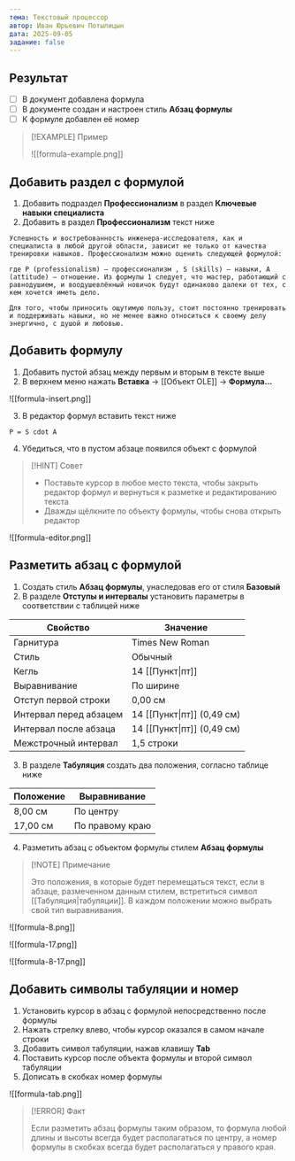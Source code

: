 ```yaml
---
тема: Текстовый процессор
автор: Иван Юрьевич Потылицын
дата: 2025-09-05
задание: false
---
```


## Результат

- [ ] В документ добавлена формула
- [ ] В документе создан и настроен стиль **Абзац формулы**
- [ ] К формуле добавлен её номер

> [!EXAMPLE] Пример
> 
> ![[formula-example.png]]

## Добавить раздел с формулой

1. Добавить подраздел **Профессионализм** в раздел **Ключевые навыки специалиста**
2. Добавить в раздел **Профессионализм** текст ниже

```
Успешность и востребованность инженера-исследователя, как и специалиста в любой другой области, зависит не только от качества тренировки навыков. Профессионализм можно оценить следующей формулой:

где P (professionalism) — профессионализм , S (skills) — навыки, A (attitude) — отношение. Из формулы 1 следует, что мастер, работающий с равнодушием, и воодушевлённый новичок будут одинаково далеки от тех, с кем хочется иметь дело.

Для того, чтобы приносить ощутимую пользу, стоит постоянно тренировать и поддерживать навыки, но не менее важно относиться к своему делу энергично, с душой и любовью.
```

## Добавить формулу

1. Добавить пустой абзац между первым и вторым в тексте выше
2. В верхнем меню нажать **Вставка** -> [[Объект OLE]] -> **Формула...**

![[formula-insert.png]]

3. В редактор формул вставить текст ниже

```
P = S cdot A
```

4. Убедиться, что в пустом абзаце появился объект с формулой

> [!HINT] Cовет
> - Поставьте курсор в любое место текста, чтобы закрыть редактор формул и вернуться к разметке и редактированию текста
> - Дважды щёлкните по объекту формулы, чтобы снова открыть редактор

![[formula-editor.png]]

## Разметить абзац с формулой

1. Создать стиль **Абзац формулы**, унаследовав его от стиля **Базовый**
2. В разделе **Отступы и интервалы** установить параметры в соответствии с таблицей ниже

| Свойство               | Значение                   |
| ---------------------- | -------------------------- |
| Гарнитура              | Times New Roman            |
| Стиль                  | Обычный                    |
| Кегль                  | 14 [[Пункт\|пт]]           |
| Выравнивание           | По ширине                  |
| Отступ первой строки   | 0,00 см                    |
| Интервал перед абзацем | 14 [[Пункт\|пт]] (0,49 см) |
| Интервал после абзаца  | 14 [[Пункт\|пт]] (0,49 см) |
| Межстрочный интервал   | 1,5 строки                 |

3. В разделе **Табуляция** создать два положения, согласно таблице ниже

| Положение | Выравнивание    |
| --------- | --------------- |
| 8,00 см   | По центру       |
| 17,00 см  | По правому краю |

4. Разметить абзац с объектом формулы стилем **Абзац формулы**

> [!NOTE] Примечание
> 
> Это положения, в которые будет перемещаться текст, если в абзаце, размеченном данным стилем, встретиться символ [[Табуляция|табуляции]]. В каждом положении можно выбрать свой тип выравнивания.

![[formula-8.png]]

![[formula-17.png]]

![[formula-8-17.png]]

## Добавить символы табуляции и номер

1. Установить курсор в абзац с формулой непосредственно после формулы
2. Нажать стрелку влево, чтобы курсор оказался в самом начале строки
3. Добавить символ табуляции, нажав клавишу **Tab**
4. Поставить курсор после объекта формулы и второй символ табуляции
5. Дописать в скобках номер формулы

![[formula-tab.png]]

> [!ERROR] Факт
> 
> Если разметить абзац формулы таким образом, то формула любой длины и высоты всегда будет располагаться по центру, а номер формулы в скобках всегда будет располагаться у правого края.
